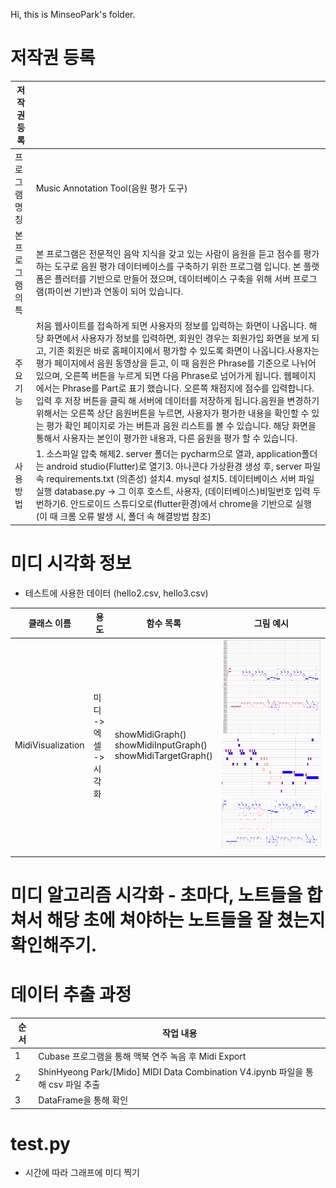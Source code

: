 Hi, this is MinseoPark's folder.


# 저작권 등록

|저작권 등록| |
|---|---|
|프로그램 명칭|Music Annotation Tool(음원 평가 도구)|
|본 프로그램의 특|본 프로그램은 전문적인 음악 지식을 갖고 있는 사람이 음원을 듣고 점수를 평가하는 도구로 음원 평가 데이터베이스를 구축하기 위한 프로그램 입니다. 본 플랫폼은 플러터를 기반으로 만들어 졌으며, 데이터베이스 구축을 위해 서버 프로그램(파이썬 기반)과 연동이 되어 있습니다.|
|주요 기능|처음 웹사이트를 접속하게 되면 사용자의 정보를 입력하는 화면이 나옵니다. 해당 화면에서 사용자가 정보를 입력하면, 회원인 경우는 회원가입 화면을 보게 되고, 기존 회원은 바로 홈페이지에서 평가할 수 있도록 화면이 나옵니다.사용자는 평가 페이지에서 음원 동영상을 듣고, 이 때 음원은 Phrase를 기준으로 나뉘어 있으며, 오른쪽 버튼을 누르게 되면 다음 Phrase로 넘어가게 됩니다. 웹페이지에서는 Phrase를 Part로 표기 했습니다. 오른쪽 채점지에 점수를 입력합니다. 입력 후 저장 버튼을 클릭 해 서버에 데이터를 저장하게 됩니다.음원을 변경하기 위해서는 오른쪽 상단 음원버튼을 누르면, 사용자가 평가한 내용을 확인할 수 있는 평가 확인 페이지로 가는 버튼과 음원 리스트를 볼 수 있습니다. 해당 화면을 통해서 사용자는 본인이 평가한 내용과, 다른 음원을 평가 할 수 있습니다.|
|사용 방법|1. 소스파일 압축 해제2. server 폴더는 pycharm으로 열과, application폴더는 android studio(Flutter)로 열기3. 아나콘다 가상환경 생성 후, server 파일 속 requirements.txt (의존성) 설치4. mysql 설치5. 데이터베이스 서버 파일 실행 database.py -> 그 이후 호스트, 사용자, (데이터베이스)비밀번호 입력 두번하기6. 안드로이드 스튜디오로(flutter환경)에서 chrome을 기반으로 실행(이 때 크롬 오류 발생 시, 폴더 속 해결방법 참조)|

# 미디 시각화 정보
- 테스트에 사용한 데이터 (hello2.csv, hello3.csv)

| 클래스 이름            | 용도              | 함수 목록                                                              | 그림 예시                                   |
|-------------------|-----------------|--------------------------------------------------------------------|-----------------------------------------|
| MidiVisualization | 미디 -> 엑셀 -> 시각화 | showMidiGraph()<br/>showMidiInputGraph()<br/>showMidiTargetGraph() | ![showMidiGraph.png](showMidiGraph.png)![img.png](img.png)![img_1.png](img_1.png) |
|||

# 미디 알고리즘 시각화 - 초마다, 노트들을 합쳐서 해당 초에 쳐야하는 노트들을 잘 쳤는지 확인해주기.


# 데이터 추출 과정

| 순서 | 작업 내용                                                                  |
|----|------------------------------------------------------------------------|
| 1  | Cubase 프로그램을 통해 맥북 연주 녹음 후 Midi Export                                 |
| 2  | ShinHyeong Park/[Mido] MIDI Data Combination V4.ipynb 파일을 통해 csv 파일 추출 |
| 3  | DataFrame을 통해 확인                                                       |

# test.py
- 시간에 따라 그래프에 미디 찍기